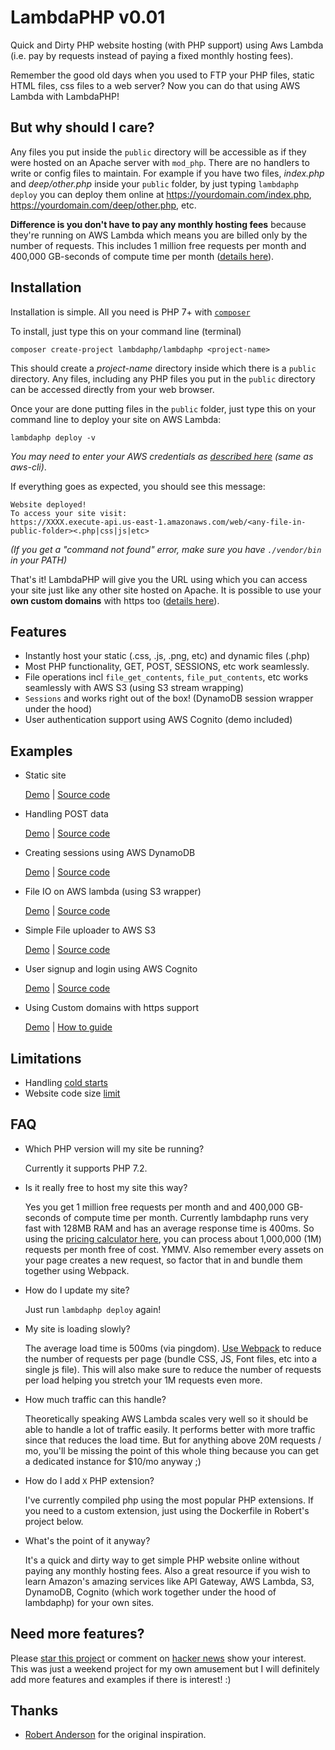 # LambdaPHP v0.01

Quick and Dirty PHP website hosting (with PHP support) using Aws Lambda (i.e. pay by requests instead of paying a fixed monthly hosting fees). 

Remember the good old days when you used to FTP your PHP files, static HTML files, css files to a web server? Now you can do that using 
AWS Lambda with LambdaPHP!

## But why should I care?

Any files you put inside the `public` directory will be accessible as if they were hosted on an Apache server with 
`mod_php`. There are no handlers to write or config files to maintain. For example if you have two files, *index.php* 
and *deep/other.php* inside your `public` folder, by just typing `lambdaphp deploy` you can deploy them online at https://yourdomain.com/index.php, https://yourdomain.com/deep/other.php, etc. 

**Difference is you don't have to pay any monthly hosting fees** because they're running on AWS Lambda which 
means you are billed only by the number of requests. This includes 1 million free requests per month and 400,000 GB-seconds 
of compute time per month ([details here](https://aws.amazon.com/lambda/pricing/)).


## Installation

Installation is simple. All you need is PHP 7+ with [`composer`](https://getcomposer.org)

To install, just type this on your command line (terminal)

    composer create-project lambdaphp/lambdaphp <project-name>
    
This should create a *project-name* directory inside which there is a `public` directory. Any files,
including any PHP files you put in the `public` directory can be accessed directly from your web browser.

Once your are done putting files in the `public` folder, just type this on your command line to 
deploy your site on AWS Lambda:

    lambdaphp deploy -v

*You may need to enter your AWS credentials as [described here](http://docs.aws.amazon.com/cli/latest/userguide/cli-chap-getting-started.html) (same as aws-cli)*. 

If everything goes as expected, you should see this message:
            
    Website deployed! 
    To access your site visit:
    https://XXXX.execute-api.us-east-1.amazonaws.com/web/<any-file-in-public-folder><.php|css|js|etc>
    
*(If you get a "command not found" error, make sure you have `./vendor/bin` in your PATH)*

That's it! LambdaPHP will give you the URL using which you can access your site just like any other
site hosted on Apache. It is possible to use your **own custom domains** with https too \([details here](http://docs.aws.amazon.com/apigateway/latest/developerguide/how-to-custom-domains.html)\).

## Features

- Instantly host your static (.css, .js, .png, etc) and dynamic files (.php)
- Most PHP functionality, GET, POST, SESSIONS, etc work seamlessly. 
- File operations incl `file_get_contents`, `file_put_contents`, etc works seamlessly with AWS S3 (using S3 stream wrapping) 
- `Sessions` and works right out of the box! (DynamoDB session wrapper under the hood)
- User authentication support using AWS Cognito (demo included)

## Examples

 - Static site
 
   [Demo](https://www.lambdaphp.host) |  [Source code](https://github.com/san-kumar/lambdaphp/tree/master/public)

 - Handling POST data
 
   [Demo](https://www.lambdaphp.host/examples/post.php) |  [Source code](https://github.com/san-kumar/lambdaphp/blob/master/public/examples/post.php)
 
 - Creating sessions using AWS DynamoDB
 
   [Demo](https://www.lambdaphp.host/examples/session.php) |  [Source code](https://github.com/san-kumar/lambdaphp/blob/master/public/examples/session.php)
 
 - File IO on AWS lambda (using S3 wrapper)
 
   [Demo](https://www.lambdaphp.host/examples/guestbook.php) |  [Source code](https://github.com/san-kumar/lambdaphp/blob/master/public/examples/guestbook.php)
 
 - Simple File uploader to AWS S3
 
   [Demo](https://www.lambdaphp.host/examples/upload.php) |  [Source code](https://github.com/san-kumar/lambdaphp/blob/master/public/examples/upload.php)
 
 - User signup and login using AWS Cognito
 
   [Demo](https://www.lambdaphp.host/examples/auth/) |  [Source code](https://github.com/san-kumar/lambdaphp/tree/master/public/examples/auth)
    
 - Using Custom domains with https support
 
   [Demo](https://www.lambdaphp.host/) |  [How to guide](http://docs.aws.amazon.com/apigateway/latest/developerguide/how-to-custom-domains.html)

## Limitations

- Handling [cold starts](https://www.google.com/search?q=aws+lambda+startup+time)
- Website code size [limit](https://www.google.com/search?q=aws+lambda+code+size)

## FAQ 
 
- Which PHP version will my site be running?
   
   Currently it supports PHP 7.2.
   
- Is it really free to host my site this way?

  Yes you get 1 million free requests per month and and 400,000 GB-seconds of compute time per month.
  Currently lambdaphp runs very fast with 128MB RAM and has an average response time is 400ms. So using the [pricing calculator here](https://s3.amazonaws.com/lambda-tools/pricing-calculator.html),
  you can process about 1,000,000 (1M) requests per month free of cost. YMMV. Also remember every assets on your page creates a new request, so factor that in and bundle them together using Webpack.
  
- How do I update my site?

  Just run `lambdaphp deploy` again!
  
- My site is loading slowly?

  The average load time is 500ms (via pingdom).
  [Use Webpack](https://www.phase2technology.com/blog/bundle-your-front-end-with-webpack) to reduce the number of requests per page (bundle CSS, JS, Font files, etc into a single js file). This will also make sure to reduce the number of requests per load helping you stretch your 1M requests even more.  
  
- How much traffic can this handle?

  Theoretically speaking AWS Lambda scales very well so it should be able to handle a lot of traffic easily. It performs better with more traffic since that reduces the load time. But for anything above 20M requests / mo, you'll be missing the point of this whole thing because you can get a dedicated instance for $10/mo anyway ;)       

- How do I add `X` PHP extension?

  I've currently compiled php using the most popular PHP extensions. If you need to a custom extension, just using the 
  Dockerfile in Robert's project below. 
  
- What's the point of it anyway?

  It's a quick and dirty way to get simple PHP website online without paying any monthly hosting fees. Also a great resource if you wish to
  learn Amazon's amazing services like API Gateway, AWS Lambda, S3, DynamoDB, Cognito (which work together under the hood of lambdaphp) for your own sites.

## Need more features?

Please [star this project](https://github.com/san-kumar/lambdaphp) or comment on [hacker news](https://news.ycombinator.com/item?id=15648209) show your interest. This was just a weekend project 
for my own amusement but I will definitely add more features and examples if there is interest! :)
 
  
## Thanks

* [Robert Anderson](https://github.com/ZeroSharp/serverless-php) for the original inspiration.
